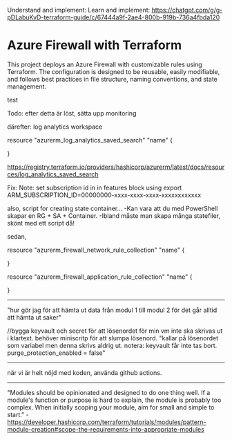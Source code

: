 Understand and implement:
Learn and implement:
https://chatgpt.com/g/g-pDLabuKvD-terraform-guide/c/67444a9f-2ae4-800b-919b-736a4fbda120 


# Azure Firewall with Terraform

This project deploys an Azure Firewall with customizable rules using Terraform. The configuration is designed to be reusable, easily modifiable, and follows best practices in file structure, naming conventions, and state management. 

test

Todo: 
   efter detta är löst, sätta upp monitoring

därefter:
log analytics workspace

resource "azurerm_log_analytics_saved_search" "name" {
  
}

https://registry.terraform.io/providers/hashicorp/azurerm/latest/docs/resources/log_analytics_saved_search 




Fix: 
Note: set subscription id in in features block using export ARM_SUBSCRIPTION_ID=00000000-xxxx-xxxx-xxxx-xxxxxxxxxxxx

also, script for creating state container...
-Kan vara att du med PowerShell skapar en RG + SA + Container. 
-Ibland måste man skapa många statefiler, skönt med ett script då!






sedan, 


resource "azurerm_firewall_network_rule_collection" "name" {

}

resource "azurerm_firewall_application_rule_collection" "name" {

}


----



"hur gör jag för att hämta ut data från modul 1 till modul 2 för det går alltid att hämta ut saker"


//bygga keyvault och secret för att lösenordet för min vm inte ska skrivas ut i klartext. behöver miniscritp för att slumpa lösenord. "kallar på lösenordet som variabel men denna skrivs aldrig ut. notera: keyvault får inte tas bort. purge_protection_enabled = false"

------

när vi är helt nöjd med koden, använda github actions.


---

"Modules should be opinionated and designed to do one thing well. If a module's function or purpose is hard to explain, the module is probably too complex. When initially scoping your module, aim for small and simple to start." - https://developer.hashicorp.com/terraform/tutorials/modules/pattern-module-creation#scope-the-requirements-into-appropriate-modules

